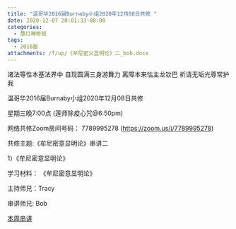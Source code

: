 ```yaml
---
title: "温哥华2016届Burnaby小组2020年12月08日共修 "
date: 2020-12-07 20:01:33-08:00
categories:
  - 慧灯禅修班
tags:
  - 2016届
attachments: /f/up/《牟尼密义显明论》二_bob.docx
---
```

诸法等性本基法界中 自现圆满三身游舞力 离障本来怙主龙钦巴 祈请无垢光尊常护我

温哥华2016届Burnaby小组2020年12月08日共修 

星期三晚7:00点 (莲师除疫心咒@6:50pm)

网络共修Zoom房间号码： 7789995278 (<https://zoom.us/j/7789995278>)

共修主题:《牟尼密意显明论》串讲二
 

1）《牟尼密意显明论》


学习材料：
《牟尼密意显明论》



主持师兄：Tracy

串讲师兄: Bob

[本周串讲](http://huidengchanxiu.net/hdv/f/up/《牟尼密义显明论》二_bob.docx)


